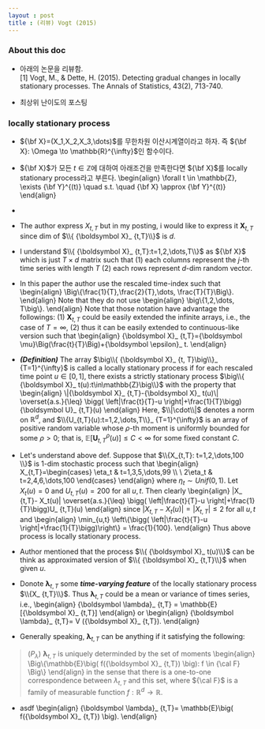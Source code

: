```yaml
---
layout : post 
title : (리뷰) Vogt (2015) 
---
```


### About this doc

- 아래의 논문을 리뷰함. <br/>
[1] Vogt, M., & Dette, H. (2015). Detecting gradual changes in locally stationary processes. The Annals of Statistics, 43(2), 713-740. 

- 최상위 난이도의 포스팅 

### locally stationary process

- ${\bf X}=(X_1,X_2,X_3,\dots)$를 무한차원 이산시계열이라고 하자. 즉 ${\bf X}: \Omega \to \mathbb{R}^{\infty}$인 함수이다. 

- ${\bf X}$가 모든 $t \in \mathbb{Z}$에 대하여 아래조건을 만족한다면 ${\bf X}$를 locally stationary process라고 부른다. 
\begin{align}
\forall t \in \mathbb{Z}, \exists {\bf Y}^{(t)} \quad s.t. \quad {\bf X} \approx {\bf Y}^{(t)}
\end{align}

- 

- The author express $X_{t,T}$ but in my posting, i would like to express it ${\boldsymbol X}_ {t,T}$ since dim of $\\{ {\boldsymbol X}_ {t,T}\\}$ is $d$. 

- I understand $\\{ {\boldsymbol X}_ {t,T}:t=1,2,\dots,T\\}$ as ${\bf X}$ which is just $T \times d$ matrix such that (1) each columns represent the $j$-th time series with length $T$ (2) each rows represent $d$-dim random vector. 

- In this paper the author use the rescaled time-index such that
\begin{align}
\Big\\{\frac{1}{T},\frac{2}{T},\dots, \frac{T}{T}\Big\\}.
\end{align}
Note that they do not use 
\begin{align}
\big\\{1,2,\dots, T\big\\}.
\end{align}
Note that those notation have advantage the followings: (1) ${\boldsymbol X}_ {t,T}$ could be easily extended the infinite arrays, i.e., the case of $T=\infty$, (2) thus it can be easily extended to continuous-like version such that 
\begin{align}
{\boldsymbol X}_ {t,T}={\boldsymbol \mu}\Big(\frac{t}{T}\Big)+{\boldsymbol \epsilon}_ t.
\end{align}

- ***(Definition)*** The array $\big\\{ {\boldsymbol X}_ {t, T}\big\\}_ {T=1}^{\infty}$ is called a locally stationary process if for each rescaled time point $u\in[0,1]$, there exists a strictly stationary process $\big\\{ {\boldsymbol X}_ t(u):t\in\mathbb{Z}\big\\}$ with the property that 
\begin{align}
\\|{\boldsymbol X}_ {t,T}-{\boldsymbol X}_ t(u)\\| \overset{a.s.}{\leq} \bigg( \left|\frac{t}{T}-u \right|+\frac{1}{T}\bigg){\boldsymbol U}_ {t,T}(u)
\end{align}
Here, $\\|\cdot\\|$ denotes a norm on $\mathbb{R}^d$, and $\\{U_{t,T}(u):t=1,2,\dots,T\\}_ {T=1}^{\infty}$ is an array of positive random variable whose $\rho$-th moment is uniformly bounded for some $\rho>0$; that is, $\mathbb{E}[{\boldsymbol U}_ {t,T}^{\rho}(u)]\leq C < \infty$ for some fixed constant $C$. 

- Let's understand above def. Suppose that $\\{X_{t,T}: t=1,2,\dots,100 \\}$ is $1$-dim stochastic process such that
\begin{align}
X_{t,T}=\begin{cases}
\eta_t & t=1,3,5,\dots,99 \\\\ \\
2\eta_t & t=2,4,6,\dots,100
\end{cases}
\end{align}
where $\eta_t \sim Unif(0,1)$. Let $X_t(u)=0$ and $U_{t,T}(u)=200$ for all $u,t$. Then clearly 
\begin{align}
|X_ {t,T}- X_t(u)| \overset{a.s.}{\leq} \bigg( \left|\frac{t}{T}-u \right|+\frac{1}{T}\bigg)U_ {t,T}(u)
\end{align}
since $|X_ {t,T}- X_t(u)|=|X_ {t,T}|\leq 2$ for all $u,t$ and 
\begin{align}
\min_{u,t} \left\\{\bigg( \left|\frac{t}{T}-u \right|+\frac{1}{T}\bigg)\right\\} = \frac{1}{100}. 
\end{align}
Thus above process is locally stationary process. 

- Author mentioned that the process $\\{ {\boldsymbol X}_ t(u)\\}$ can be think as approximated version of $\\{ {\boldsymbol X}_ {t,T}\\}$ when given $u$. 

- Donote ${\boldsymbol \lambda}_ {t,T}$ some ***time-varying feature*** of the locally stationary process $\\{X_ {t,T}\\}$. Thus ${\boldsymbol \lambda}_ {t,T}$ could be a mean or variance of times series, i.e., 
\begin{align}
{\boldsymbol \lambda}_ {t,T} = \mathbb{E} [{\boldsymbol X}_ {t,T}]
\end{align}
or 
\begin{align}
{\boldsymbol \lambda}_ {t,T}= V ({\boldsymbol X}_ {t,T}).
\end{align}
 
- Generally speaking, ${\boldsymbol \lambda}_ {t,T}$ can be anything if it satisfying the following: 
> ($P_\lambda$) ${\boldsymbol \lambda}_ {t,T}$ is uniquely determinded by the set of moments 
\begin{align}
\Big\\{\mathbb{E}\big( f({\boldsymbol X}_ {t,T}) \big): f \in {\cal F} \Big\\}
\end{align}
in the sense that there is a one-to-one correspondence between $\lambda_ {t, T}$ and this set, where ${\cal F}$ is a family of measurable function $f:\mathbb{R}^d \to \mathbb{R}$. 
 
- asdf
\begin{align}
{\boldsymbol \lambda}_ {t,T}= \mathbb{E}\big( f({\boldsymbol X}_ {t,T}) \big).
\end{align}


